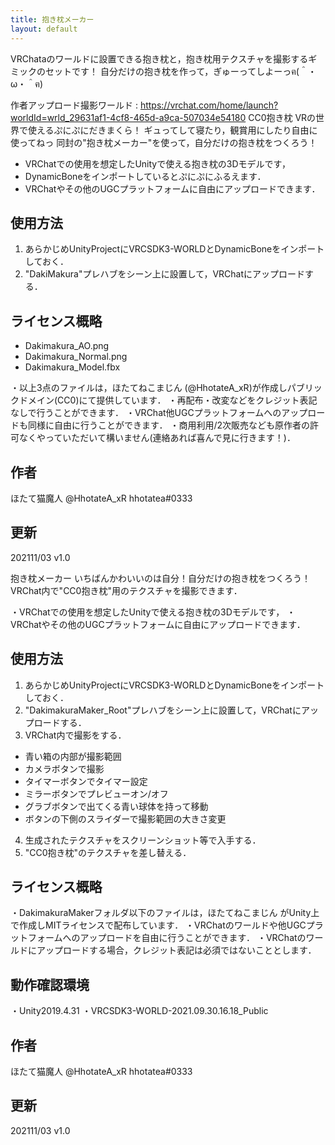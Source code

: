 ```yaml
---
title: 抱き枕メーカー
layout: default
---
```


VRChataのワールドに設置できる抱き枕と，抱き枕用テクスチャを撮影するギミックのセットです！
自分だけの抱き枕を作って，ぎゅーってしよーっฅ(＾・ω・＾ฅ)

作者アップロード撮影ワールド : https://vrchat.com/home/launch?worldId=wrld_29631af1-4cf8-465d-a9ca-507034e54180
CC0抱き枕
VRの世界で使えるぷにぷにだきまくら！
ギュってして寝たり，観賞用にしたり自由に使ってねっ
同封の"抱き枕メーカー"を使って，自分だけの抱き枕をつくろう！

- VRChatでの使用を想定したUnityで使える抱き枕の3Dモデルです，
- DynamicBoneをインポートしているとぷにぷにふるえます．
- VRChatやその他のUGCプラットフォームに自由にアップロードできます．

## 使用方法
1. あらかじめUnityProjectにVRCSDK3-WORLDとDynamicBoneをインポートしておく．
2. "DakiMakura"プレハブをシーン上に設置して，VRChatにアップロードする．

## ライセンス概略
- Dakimakura_AO.png
- Dakimakura_Normal.png
- Dakimakura_Model.fbx

・以上3点のファイルは，ほたてねこまじん (@HhotateA_xR)が作成しパブリックドメイン(CC0)にて提供しています．
・再配布・改変などをクレジット表記なしで行うことができます．
・VRChat他UGCプラットフォームへのアップロードも同様に自由に行うことができます．
・商用利用/2次販売なども原作者の許可なくやっていただいて構いません(連絡あれば喜んで見に行きます！)．

## 作者
ほたて猫魔人
@HhotateA_xR
hhotatea#0333

## 更新
202111/03 v1.0

抱き枕メーカー
いちばんかわいいのは自分！自分だけの抱き枕をつくろう！
VRChat内で"CC0抱き枕"用のテクスチャを撮影できます．

・VRChatでの使用を想定したUnityで使える抱き枕の3Dモデルです，
・VRChatやその他のUGCプラットフォームに自由にアップロードできます．

## 使用方法
1. あらかじめUnityProjectにVRCSDK3-WORLDとDynamicBoneをインポートしておく．
2. "DakimakuraMaker_Root"プレハブをシーン上に設置して，VRChatにアップロードする．
3. VRChat内で撮影をする．
- 青い箱の内部が撮影範囲
- カメラボタンで撮影
- タイマーボタンでタイマー設定
- ミラーボタンでプレビューオン/オフ
- グラブボタンで出てくる青い球体を持って移動
- ボタンの下側のスライダーで撮影範囲の大きさ変更
4. 生成されたテクスチャをスクリーンショット等で入手する．
5. "CC0抱き枕"のテクスチャを差し替える．

## ライセンス概略
・DakimakuraMakerフォルダ以下のファイルは，ほたてねこまじん がUnity上で作成しMITライセンスで配布しています．
・VRChatのワールドや他UGCプラットフォームへのアップロードを自由に行うことができます．
・VRChatのワールドにアップロードする場合，クレジット表記は必須ではないこととします．

## 動作確認環境
・Unity2019.4.31
・VRCSDK3-WORLD-2021.09.30.16.18_Public

## 作者
ほたて猫魔人
@HhotateA_xR
hhotatea#0333

## 更新
202111/03 v1.0